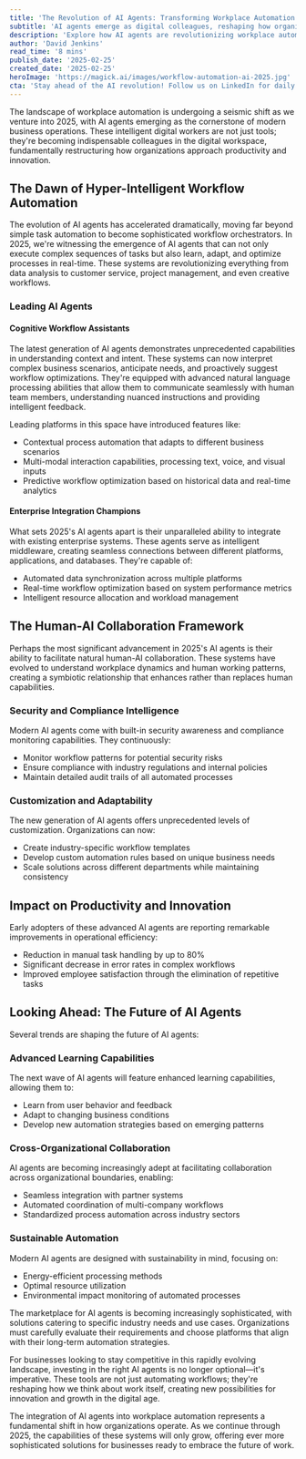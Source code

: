 ```yaml
---
title: 'The Revolution of AI Agents: Transforming Workplace Automation in 2025'
subtitle: 'AI agents emerge as digital colleagues, reshaping how organizations approach productivity'
description: 'Explore how AI agents are revolutionizing workplace automation in 2025. They are no longer just tools but have become sophisticated workflow orchestrators and digital colleagues, transforming productivity and innovation.'
author: 'David Jenkins'
read_time: '8 mins'
publish_date: '2025-02-25'
created_date: '2025-02-25'
heroImage: 'https://magick.ai/images/workflow-automation-ai-2025.jpg'
cta: 'Stay ahead of the AI revolution! Follow us on LinkedIn for daily insights on workplace automation and the latest developments in AI agent technology.'
---
```


The landscape of workplace automation is undergoing a seismic shift as we venture into 2025, with AI agents emerging as the cornerstone of modern business operations. These intelligent digital workers are not just tools; they're becoming indispensable colleagues in the digital workspace, fundamentally restructuring how organizations approach productivity and innovation.

## The Dawn of Hyper-Intelligent Workflow Automation

The evolution of AI agents has accelerated dramatically, moving far beyond simple task automation to become sophisticated workflow orchestrators. In 2025, we're witnessing the emergence of AI agents that can not only execute complex sequences of tasks but also learn, adapt, and optimize processes in real-time. These systems are revolutionizing everything from data analysis to customer service, project management, and even creative workflows.

### Leading AI Agents

#### Cognitive Workflow Assistants

The latest generation of AI agents demonstrates unprecedented capabilities in understanding context and intent. These systems can now interpret complex business scenarios, anticipate needs, and proactively suggest workflow optimizations. They're equipped with advanced natural language processing abilities that allow them to communicate seamlessly with human team members, understanding nuanced instructions and providing intelligent feedback.

Leading platforms in this space have introduced features like:

- Contextual process automation that adapts to different business scenarios
- Multi-modal interaction capabilities, processing text, voice, and visual inputs
- Predictive workflow optimization based on historical data and real-time analytics

#### Enterprise Integration Champions

What sets 2025's AI agents apart is their unparalleled ability to integrate with existing enterprise systems. These agents serve as intelligent middleware, creating seamless connections between different platforms, applications, and databases. They're capable of:

- Automated data synchronization across multiple platforms
- Real-time workflow optimization based on system performance metrics
- Intelligent resource allocation and workload management

## The Human-AI Collaboration Framework

Perhaps the most significant advancement in 2025's AI agents is their ability to facilitate natural human-AI collaboration. These systems have evolved to understand workplace dynamics and human working patterns, creating a symbiotic relationship that enhances rather than replaces human capabilities.

### Security and Compliance Intelligence

Modern AI agents come with built-in security awareness and compliance monitoring capabilities. They continuously:

- Monitor workflow patterns for potential security risks
- Ensure compliance with industry regulations and internal policies
- Maintain detailed audit trails of all automated processes

### Customization and Adaptability

The new generation of AI agents offers unprecedented levels of customization. Organizations can now:

- Create industry-specific workflow templates
- Develop custom automation rules based on unique business needs
- Scale solutions across different departments while maintaining consistency

## Impact on Productivity and Innovation

Early adopters of these advanced AI agents are reporting remarkable improvements in operational efficiency:

- Reduction in manual task handling by up to 80%
- Significant decrease in error rates in complex workflows
- Improved employee satisfaction through the elimination of repetitive tasks

## Looking Ahead: The Future of AI Agents

Several trends are shaping the future of AI agents:

### Advanced Learning Capabilities

The next wave of AI agents will feature enhanced learning capabilities, allowing them to:

- Learn from user behavior and feedback
- Adapt to changing business conditions
- Develop new automation strategies based on emerging patterns

### Cross-Organizational Collaboration

AI agents are becoming increasingly adept at facilitating collaboration across organizational boundaries, enabling:

- Seamless integration with partner systems
- Automated coordination of multi-company workflows
- Standardized process automation across industry sectors

### Sustainable Automation

Modern AI agents are designed with sustainability in mind, focusing on:

- Energy-efficient processing methods
- Optimal resource utilization
- Environmental impact monitoring of automated processes

The marketplace for AI agents is becoming increasingly sophisticated, with solutions catering to specific industry needs and use cases. Organizations must carefully evaluate their requirements and choose platforms that align with their long-term automation strategies.

For businesses looking to stay competitive in this rapidly evolving landscape, investing in the right AI agents is no longer optional—it's imperative. These tools are not just automating workflows; they're reshaping how we think about work itself, creating new possibilities for innovation and growth in the digital age.

The integration of AI agents into workplace automation represents a fundamental shift in how organizations operate. As we continue through 2025, the capabilities of these systems will only grow, offering ever more sophisticated solutions for businesses ready to embrace the future of work.